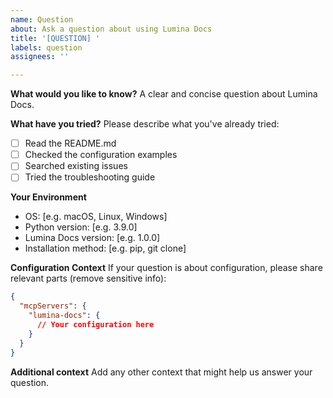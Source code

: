 ```yaml
---
name: Question
about: Ask a question about using Lumina Docs
title: '[QUESTION] '
labels: question
assignees: ''

---
```


**What would you like to know?**
A clear and concise question about Lumina Docs.

**What have you tried?**
Please describe what you've already tried:
- [ ] Read the README.md
- [ ] Checked the configuration examples
- [ ] Searched existing issues
- [ ] Tried the troubleshooting guide

**Your Environment**
- OS: [e.g. macOS, Linux, Windows]
- Python version: [e.g. 3.9.0]
- Lumina Docs version: [e.g. 1.0.0]
- Installation method: [e.g. pip, git clone]

**Configuration Context**
If your question is about configuration, please share relevant parts (remove sensitive info):

```json
{
  "mcpServers": {
    "lumina-docs": {
      // Your configuration here
    }
  }
}
```

**Additional context**
Add any other context that might help us answer your question.